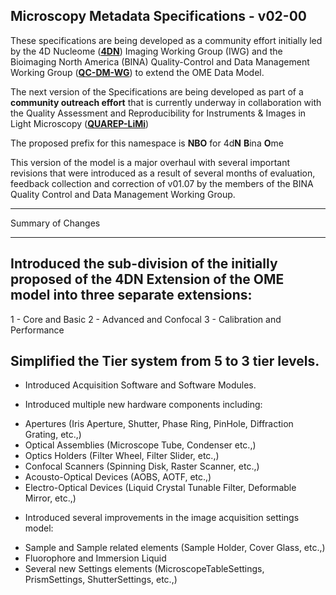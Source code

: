Microscopy Metadata Specifications - v02-00
-------------------------------------------
These specifications are being developed as a community effort initially led by the 4D Nucleome ([**4DN**](https://www.4dnucleome.org/)) Imaging Working Group (IWG) and the Bioimaging North America (BINA) Quality-Control and Data Management Working Group ([**QC-DM-WG**](https://www.bioimagingna.org/qc-dm-wg)) to extend the OME Data Model.

The next version of the Specifications are being developed as part of a **community outreach effort** that is currently underway in collaboration with the Quality Assessment and Reproducibility for Instruments & Images in Light Microscopy ([**QUAREP-LiMi**](https://quarep.org/))

The proposed prefix for this namespace is **NBO** for 4d**N** **B**ina **O**me

This version of the model is a major overhaul with several important revisions that were introduced as a result of several months of evaluation, feedback collection and correction of v01.07 by the members of the BINA Quality Control and Data Management Working Group.

******************
Summary of Changes
******************

## Introduced the sub-division of the initially proposed of the 4DN Extension of the OME model into three separate extensions:

1 - Core and Basic
2 - Advanced and Confocal
3 - Calibration and Performance

## Simplified the Tier system from 5 to 3 tier levels.

* Introduced Acquisition Software and Software Modules.

* Introduced multiple new hardware components including:

- Apertures (Iris Aperture, Shutter, Phase Ring, PinHole, Diffraction Grating, etc.,)
- Optical Assemblies (Microscope Tube, Condenser etc.,)
- Optics Holders (Filter Wheel, Filter Slider, etc.,)
- Confocal Scanners (Spinning Disk, Raster Scanner, etc.,)
- Acousto-Optical Devices (AOBS, AOTF, etc.,)
- Electro-Optical Devices (Liquid Crystal Tunable Filter, Deformable Mirror, etc.,)

* Introduced several improvements in the image acquisition settings model:

- Sample and Sample related elements (Sample Holder, Cover Glass, etc.,)
- Fluorophore and Immersion Liquid
- Several new Settings elements (MicroscopeTableSettings, PrismSettings, ShutterSettings, etc.,)
